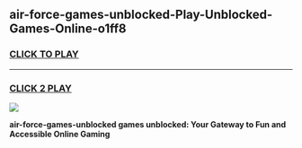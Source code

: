 
## air-force-games-unblocked-Play-Unblocked-Games-Online-o1ff8
<h3>
<a href="https://premium76.site?title=air-force-games-unblocked&ref=25A">CLICK TO PLAY</a></h3>
<hr>

<h3>
<a href="https://premium76.site?title=air-force-games-unblocked&ref=25A">CLICK 2 PLAY</a>
  
</h3>

<a href="https://premium76.site?title=air-force-games-unblocked&ref=25A"><img src="https://clearcache.store/games.png"></a>


**air-force-games-unblocked games unblocked: Your Gateway to Fun and Accessible Online Gaming**
